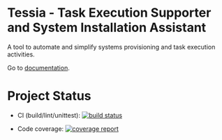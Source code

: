 # Tessia - Task Execution Supporter and System Installation Assistant

A tool to automate and simplify systems provisioning and task execution activities.

Go to [documentation](doc/index.md).

# Project Status

- CI (build/lint/unittest): [![build status](https://gitlab.com/tessia-project/tessia-engine/badges/master/build.svg)](https://gitlab.com/tessia-project/tessia-engine/commits/master)

- Code coverage: [![coverage report](https://gitlab.com/tessia-project/tessia-engine/badges/master/coverage.svg?job=build)](https://gitlab.com/tessia-project/tessia-engine/commits/master)

